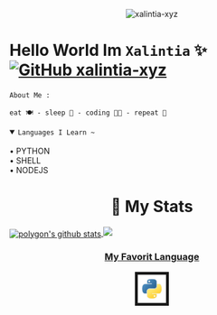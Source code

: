 <p align="center"> <img src="https://komarev.com/ghpvc/?username=xalintia-xyz&label=Viewer&color=red&style=plastic" alt="xalintia-xyz"/> </p>

# Hello World Im `Xalintia` ✨ [![GitHub xalintia-xyz](https://img.shields.io/github/followers/xalintia-xyz?label=followers&style=social)](https://github.com/xalintia-xyz)
```
About Me :
```

`eat 🍽️ - sleep 🛌 - coding 🧑‍💻 - repeat 🔁`

<details open><summary><code>Languages ​​I Learn ~ </code></summary>
<br>• PYTHON <br>• SHELL<br>• NODEJS
</details>
<h1 align="center">
  🚀 My Stats
</h1></div>
<a href="https://github.com/xalintia-xyz">
  <img align="center" src="https://github-readme-stats.vercel.app/api?username=xalintia-xyz&show_icons=true&theme=dark&line_height=27" alt="polygon's github stats"/>
</a>

<a href="https://github.com/xalintia-xyz">
  <img src="https://github-readme-stats.anuraghazra1.vercel.app/api/top-langs/?username=xalintia-xyz&layout=compact&theme=radical&count_private=true&locale=de"
</a>
<h3 align='center'>My Favorit Language</h3><p align='center'>
<img src="https://raw.githubusercontent.com/github/explore/80688e429a7d4ef2fca1e82350fe8e3517d3494d/topics/python/python.png" width="50" border="5"></p>
